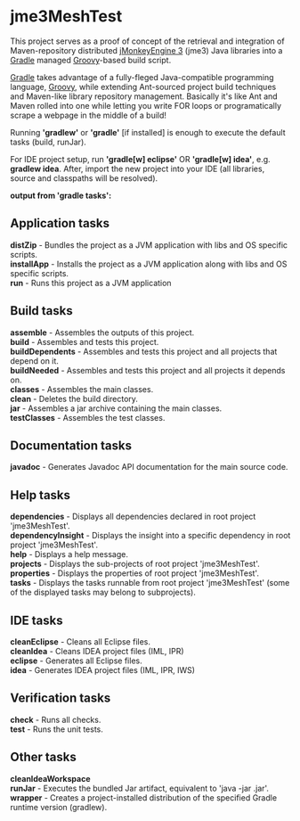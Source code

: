 # jme3MeshTest

This project serves as a proof of concept of the retrieval and integration of Maven-repository distributed [jMonkeyEngine 3][3] (jme3) Java libraries into a [Gradle][1] managed [Groovy][2]-based build script.

[Gradle][2] takes advantage of a fully-fleged Java-compatible programming language, [Groovy][2], while extending Ant-sourced project build techniques and Maven-like library repository management. Basically it's like Ant and Maven rolled into one while letting you write FOR loops or programatically scrape a webpage in the middle of a build!

Running **'gradlew'** or **'gradle'** [if installed] is enough to execute the default tasks (build, runJar).  
  
For IDE project setup, run **'gradle[w] eclipse'** OR **'gradle[w] idea'**, e.g. **gradlew idea**. After, import the new project into your IDE (all libraries, source and classpaths will be resolved).  

**output from 'gradle tasks':**

Application tasks
-----------------
**distZip** - Bundles the project as a JVM application with libs and OS specific scripts.  
**installApp** - Installs the project as a JVM application along with libs and OS specific scripts.  
**run** - Runs this project as a JVM application

Build tasks
-----------
**assemble** - Assembles the outputs of this project.  
**build** - Assembles and tests this project.  
**buildDependents** - Assembles and tests this project and all projects that depend on it.  
**buildNeeded** - Assembles and tests this project and all projects it depends on.  
**classes** - Assembles the main classes.  
**clean** - Deletes the build directory.  
**jar** - Assembles a jar archive containing the main classes.  
**testClasses** - Assembles the test classes.  

Documentation tasks
-------------------
**javadoc** - Generates Javadoc API documentation for the main source code.  

Help tasks
----------
**dependencies** - Displays all dependencies declared in root project 'jme3MeshTest'.  
**dependencyInsight** - Displays the insight into a specific dependency in root project 'jme3MeshTest'.  
**help** - Displays a help message.  
**projects** - Displays the sub-projects of root project 'jme3MeshTest'.  
**properties** - Displays the properties of root project 'jme3MeshTest'.  
**tasks** - Displays the tasks runnable from root project 'jme3MeshTest' (some of the displayed tasks may belong to subprojects).  

IDE tasks
---------
**cleanEclipse** - Cleans all Eclipse files.  
**cleanIdea** - Cleans IDEA project files (IML, IPR)  
**eclipse** - Generates all Eclipse files.  
**idea** - Generates IDEA project files (IML, IPR, IWS)

Verification tasks
------------------
**check** - Runs all checks.  
**test** - Runs the unit tests.  

Other tasks
-----------
**cleanIdeaWorkspace**  
**runJar** - Executes the bundled Jar artifact, equivalent to 'java -jar <executable>.jar'.  
**wrapper** - Creates a project-installed distribution of the specified Gradle runtime version (gradlew).  

[1]: http://www.gradle.org
[2]: http://groovy.codehaus.org
[3]: http://www.jmonkeyengine.org
